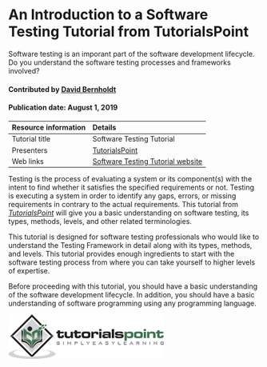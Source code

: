 # An Introduction to a Software Testing Tutorial from TutorialsPoint

<!-- deck text start --> 
Software testing is an imporant part of the software development lifecycle. Do you understand the software testing processes and frameworks involved?
<!-- deck text end --> 


#### Contributed by [David Bernholdt](http://github.com/bernhold)

#### Publication date: August 1, 2019

Resource information | Details 
:--- | :--- 
Tutorial title   | Software Testing Tutorial
Presenters | [TutorialsPoint](https://www.tutorialspoint.com/index.htm)
Web links | [Software Testing Tutorial website](http://www.tutorialspoint.com/software_testing/)                

Testing is the process of evaluating a system or its component(s) with the intent to find whether it satisfies the specified requirements or not. Testing is executing a system in order to identify any gaps, errors, or missing requirements in contrary to the actual requirements. This tutorial from *[TutorialsPoint](https://www.tutorialspoint.com/index.htm)* will give you a basic understanding on software testing, its types, methods, levels, and other related terminologies.

This tutorial is designed for software testing professionals who would like to understand the Testing Framework in detail along with its types, methods, and levels. This tutorial provides enough ingredients to start with the software testing process from where you can take yourself to higher levels of expertise.

Before proceeding with this tutorial, you should have a basic understanding of the software development lifecycle. In addition, you should have a basic understanding of software programming using any programming language.

<img src='../images/Logo-class_tutorialpoint_logo.png' class='logo' />


<!---
Publish: yes
Categories: Reliability, skills
Topics: testing
Tags: training, video
Level: 2
Prerequisites: defaults
Aggregate: none
--->
